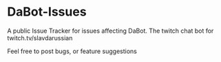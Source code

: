 # DaBot-Issues

A public Issue Tracker for issues affecting DaBot. The twitch chat bot for twitch.tv/slavdarussian

Feel free to post bugs, or feature suggestions
